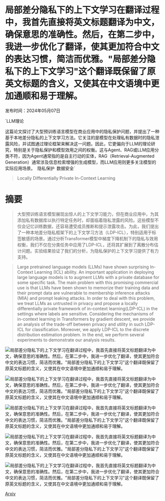 # 局部差分隐私下的上下文学习在翻译过程中，我首先直接将英文标题翻译为中文，确保意思的准确性。然后，在第二步中，我进一步优化了翻译，使其更加符合中文的表达习惯，简洁而优雅。"局部差分隐私下的上下文学习"这个翻译既保留了原英文标题的含义，又使其在中文语境中更加通顺和易于理解。

发布时间：2024年05月07日

`LLM理论

这篇论文探讨了大型预训练语言模型在商业应用中的隐私保护问题，并提出了一种基于本地差分隐私的上下文学习方法。它关注的是模型在处理私有数据时的隐私泄露风险，并试图通过理论框架来解决这一问题。因此，它更偏向于LLM的理论研究，特别是关于隐私保护和模型效用之间的权衡。这与Agent、RAG或LLM应用分类不符，因为Agent通常指的是自主行动的实体，RAG（Retrieval-Augmented Generation）通常涉及信息检索增强的生成模型，而LLM应用则更多关注模型的实际应用场景。` `隐私保护` `数据安全`

> Locally Differentially Private In-Context Learning

# 摘要

> 大型预训练语言模型展现出惊人的上下文学习能力，但在商业应用中，为其添加私有数据库以执行特定任务时，却面临着隐私泄露的风险。这些模型不仅会记忆训练数据，还容易遭受成员推断和提示泄露攻击。为此，我们提出了一种本地差分隐私框架下的上下文学习方法（LDP-ICL），特别适用于标签敏感的场景。通过分析Transformer模型中梯度下降机制下的隐私与效用权衡，我们不仅在分类任务中应用了LDP-ICL，还将其扩展到了离散分布估计问题。实验结果验证了我们的分析，为隐私保护的上下文学习提供了有力支持。

> Large pretrained language models (LLMs) have shown surprising In-Context Learning (ICL) ability. An important application in deploying large language models is to augment LLMs with a private database for some specific task. The main problem with this promising commercial use is that LLMs have been shown to memorize their training data and their prompt data are vulnerable to membership inference attacks (MIA) and prompt leaking attacks. In order to deal with this problem, we treat LLMs as untrusted in privacy and propose a locally differentially private framework of in-context learning(LDP-ICL) in the settings where labels are sensitive. Considering the mechanisms of in-context learning in Transformers by gradient descent, we provide an analysis of the trade-off between privacy and utility in such LDP-ICL for classification. Moreover, we apply LDP-ICL to the discrete distribution estimation problem. In the end, we perform several experiments to demonstrate our analysis results.

![局部差分隐私下的上下文学习在翻译过程中，我首先直接将英文标题翻译为中文，确保意思的准确性。然后，在第二步中，我进一步优化了翻译，使其更加符合中文的表达习惯，简洁而优雅。"局部差分隐私下的上下文学习"这个翻译既保留了原英文标题的含义，又使其在中文语境中更加通顺和易于理解。](../../..//opt/data/Projects/HuggingArxiv/paper_images/2405.04032/main.png)

![局部差分隐私下的上下文学习在翻译过程中，我首先直接将英文标题翻译为中文，确保意思的准确性。然后，在第二步中，我进一步优化了翻译，使其更加符合中文的表达习惯，简洁而优雅。"局部差分隐私下的上下文学习"这个翻译既保留了原英文标题的含义，又使其在中文语境中更加通顺和易于理解。](../../..//opt/data/Projects/HuggingArxiv/paper_images/2405.04032/fig2.png)

![局部差分隐私下的上下文学习在翻译过程中，我首先直接将英文标题翻译为中文，确保意思的准确性。然后，在第二步中，我进一步优化了翻译，使其更加符合中文的表达习惯，简洁而优雅。"局部差分隐私下的上下文学习"这个翻译既保留了原英文标题的含义，又使其在中文语境中更加通顺和易于理解。](../../..//opt/data/Projects/HuggingArxiv/paper_images/2405.04032/exp.png)

![局部差分隐私下的上下文学习在翻译过程中，我首先直接将英文标题翻译为中文，确保意思的准确性。然后，在第二步中，我进一步优化了翻译，使其更加符合中文的表达习惯，简洁而优雅。"局部差分隐私下的上下文学习"这个翻译既保留了原英文标题的含义，又使其在中文语境中更加通顺和易于理解。](../../..//opt/data/Projects/HuggingArxiv/paper_images/2405.04032/est.png)

![局部差分隐私下的上下文学习在翻译过程中，我首先直接将英文标题翻译为中文，确保意思的准确性。然后，在第二步中，我进一步优化了翻译，使其更加符合中文的表达习惯，简洁而优雅。"局部差分隐私下的上下文学习"这个翻译既保留了原英文标题的含义，又使其在中文语境中更加通顺和易于理解。](../../..//opt/data/Projects/HuggingArxiv/paper_images/2405.04032/COMPARE.png)

[Arxiv](https://arxiv.org/abs/2405.04032)
